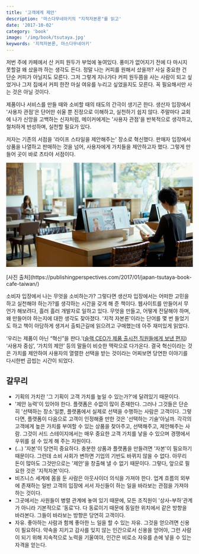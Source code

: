 ```yaml
---
title: '고객에게 제안'
description: '마스다무네아키의 "지적자본론"를 읽고'
date: '2017-10-02'
category: 'book'
image: '/img/book/tsutaya.jpg'
keywords: '지적자본론, 마스다무네아키'
---
```


저번 주에 카페에서 산 커피 원두가 부엌에 놓여있다. 풍미가 없어지기 전에 다 마시지 못할걸 왜 샀을까 하는 생각도 든다. 정말 나는 커피를 원해서 샀을까? 사실 중요한 건 단순 커피가 아닐지도 모른다. 그저 그렇게 지나가다 커피 원두쯤을 사는 사람이 되고 싶었거나 그저 집에서 커피 한잔 마실 여유를 누리고 싶었을지도 모른다. 꼭 필요해서만 사는 것은 아닐 것이다.

제품이나 서비스를 만들 때와 소비할 때의 태도의 간극이 생기곤 한다. 생산자 입장에서 '사용자 관점'은 단어만 쉬울 뿐 진정으로 이해하고, 실천하기 쉽지 않다. 주말마다 교회에 나가 신앙을 고백하는 신자처럼, 메이커에게는 '사용자 관점'을 반복적으로 생각하고, 철처하게 반성하며, 실천할 필요가 있다.

저자는 기존의 서점을 '라이프 스타일을 제안해주는' 장소로 혁신했다. 판매자 입장에서 상품을 나열하고 판매하는 것을 넘어, 사용자에게 가치들을 제안하고자 했다. 그렇게 만들어 곳이 바로 츠타야 서점이다.


![tsutaya.jpg](/img/book/tsutaya.jpg "tsutaya.jpg")
<p style="test-align:center;word-break: break-all;">[사진 출처](https://publishingperspectives.com/2017/01/japan-tsutaya-book-cafe-taiwan/)</p>

소비자 입장에서 나는 무엇을 소비하는가? 그렇다면 생산자 입장에서는 어떠한 고민을 하고 실천해야 하는가?를  생각하는 시간을 갖게 해 준 책이다. 웹사이트를 만들어서 무언가 해보려다, 흘러 흘러 개발자로 일하고 있다. 무엇을 만들고, 어떻게 전달해야 하며, 왜 만들어야 하는지에 대한 생각도 잦아졌다. '지적 자본론'이라는 단어를 몇 번 들었기도 하고 책이 아담하게 생겨서 출퇴근길에 읽으려고 구매했는데 아주 재미있게 읽었다. 

‘우리는 제품이 아닌 “혁신”을 판다.’([슬랙 CEO가 제품 출시전 직원들에게 보낸 편지](https://someto.wordpress.com/2015/04/02/slack-ceo%EA%B0%80-%EC%A0%9C%ED%92%88-%EC%B6%9C%EC%8B%9C%EC%A0%84-%EC%A7%81%EC%9B%90%EB%93%A4%EC%97%90%EA%B2%8C-%EB%B3%B4%EB%82%B8-%ED%8E%B8%EC%A7%80/)) ‘사용자 중심’, ‘가치의 제안’ 등의 말들이 비슷한 맥락으로 다가온다. 결국 혁신이라는 것은 가치를 제안하여 사용자의 열렬한 선택을 받는 것이라는 어찌보면 당연한 이야기를 다시한번 곱씹는 시간이 되었다.


## 갈무리

- 기획의 가치란 '그 기획이 고객 가치를 높일 수 있는가?'에 달려있기 때문이다. 
- '제안 능력'이 있어야 한다. 플랫폼은 수없이 많이 존재한다. 그러나 그것들은 단순히 '선택하는 장소'일뿐, 플랫폼에서 실제로 선택을 수행하는 사람은 고객이다. 그렇다면, 플랫폼이 다음으로 고객이 인정해줄 만한 것은 '선택하는 기술'아닐까. 각각의 고객에게 높은 가치를 부여할 수 있는 상품을 찾아주고, 선택해주고, 제안해주는 사람. 그것이 서드 스테이지에서는 매우 중요한 고객 가치를 낳을 수 있으며 경쟁에서 우위를 설 수 있게 해 주는 자원이다. 
- (...) '자본'이 당연히 중요하다. 충분한 상품과 플랫폼을 만들려면 '자본'이 필요하기 때문이다. 그런데 소비 사회가 변하면 기업의 기반도 바뀌지 않을 수 없다. 아무리 돈이 많아도 그것만으로는 '제안'을 창출해 낼 수 없기 때문이다. 그렇다, 앞으로 필요한 것은 '지적자본'이다. 
- 비즈니스 세계에 몸을 둔 사람은 아웃사이더 의식을 가져야 한다. 업계 흐름의 외부에 존재하는 일반 고객의 입장에 서서 자신들이 하는 일을 바라보는 관점을 가져야 하는 것이다. 
- 그곳에서는 사원들이 병렬 관계에 놓여 있기 때문에, 모든 조직원이 '상사-부하'관계가 아니라 기본적으로 '동료'다. 다 동료이기 때문에 동일한 위치에서 같은 방향을 바라본다. 그들이 바라보는 방향은 당연히 고객이다. 
- 자유. 좋아하는 사람과 함께 좋아한 느 일을 할 수 있는 자유. 그것을 얻으려면 신용이 필요하다. 약속을 지키고 감사를 잊지 않는 인간으로서 신용을 얻어야, 그런 사람이 되기 위해 지속적으로 노력을 기울여야, 인간은 비로소 자유를 손에 넣을 수 있는 자격을 얻는다.